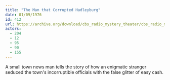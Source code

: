 ```yaml
---
title: "The Man that Corrupted Hadleyburg"
date: 01/09/1976
id: 412
url: https://archive.org/download/cbs_radio_mystery_theater/cbs_radio_mystery_theater-0401-0450.zip/cbs_radio_mystery_theater-0401-0450%2Fcbsrmt_0412_the_man_that_corrupted_hadleyburg.mp3
actors:
  - 204
  - 12
  - 95
  - 90
  - 155
---
```

A small town news man tells the story of how an enigmatic stranger seduced the town's incorruptible officials with the false glitter of easy cash.